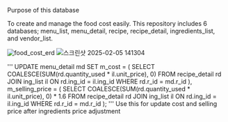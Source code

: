 Purpose of this database

To create and manage the food cost easily.
This repository includes 6 databases; menu_list, menu_detail, recipe, recipe_detail, ingredients_list, and vendor_list.


![food_cost_erd](https://github.com/user-attachments/assets/469eb937-7246-4511-986b-c7ef0454787d)
![스크린샷 2025-02-05 141304](https://github.com/user-attachments/assets/cd1437d4-9913-4ac7-bda4-3988712fc5a7)


'''
UPDATE menu_detail md
SET m_cost = (
    SELECT COALESCE(SUM(rd.quantity_used * il.unit_price), 0)
    FROM recipe_detail rd
    JOIN ing_list il ON rd.ing_id = il.ing_id
    WHERE rd.r_id = md.r_id
),
m_selling_price = (
    SELECT COALESCE(SUM(rd.quantity_used * il.unit_price), 0) * 1.6
    FROM recipe_detail rd
    JOIN ing_list il ON rd.ing_id = il.ing_id
    WHERE rd.r_id = md.r_id
);
'''
Use this for update cost and selling price after ingredients price adjustment
